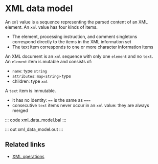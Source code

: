# XML data model

An `xml` value is a sequence representing the parsed content of an XML element. An `xml` value has four kinds of items.

- The element, processing instruction, and comment singletons correspond directly to the items in the XML information set
- The text item corresponds to one or more character information items

An XML document is an `xml` sequence with only one `element` and no `text`. An `element` item is mutable and consists of:

- `name`: type `string`
- `attributes`: `map<string>` type 
- children: type `xml`

A `text` item is immutable.

- it has no identity: `==` is the same as `===`
- consecutive `text` items never occur in an `xml` value: they are always merged

::: code xml_data_model.bal :::

::: out xml_data_model.out :::

## Related links
- [XML operations](/learn/by-example/xml-operations/)
